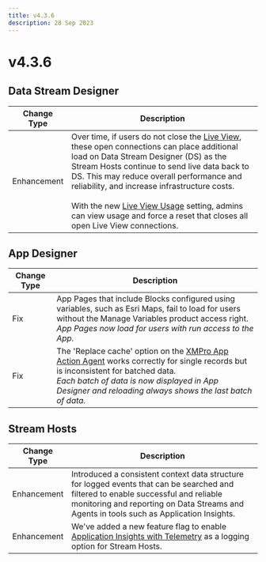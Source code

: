 ```yaml
---
title: v4.3.6
description: 28 Sep 2023
---
```


# v4.3.6

## Data Stream Designer

| Change Type | Description |
|-------------|-------------|
| Enhancement | Over time, if users do not close the [Live View](../../../docs/concepts/data-stream/running-data-streams.md#viewing-live-data), these open connections can place additional load on Data Stream Designer (DS) as the Stream Hosts continue to send live data back to DS. This may reduce overall performance and reliability, and increase infrastructure costs. <br><br>With the new [Live View Usage](../../../docs/how-tos/manage-site-settings.md#live-view-usage) setting, admins can view usage and force a reset that closes all open Live View connections. |

## App Designer

| Change Type | Description |
|-------------|-------------|
| Fix | App Pages that include Blocks configured using variables, such as Esri Maps, fail to load for users without the Manage Variables product access right.<br>*App Pages now load for users with run access to the App.* |
| Fix | The 'Replace cache' option on the [XMPro App Action Agent](https://xmpro.gitbook.io/xmpro-app/how-to-use/configuration#server) works correctly for single records but is inconsistent for batched data. <br>*Each batch of data is now displayed in App Designer and reloading always shows the last batch of data.* |

## Stream Hosts

| Change Type | Description |
|-------------|-------------|
| Enhancement | Introduced a consistent context data structure for logged events that can be searched and filtered to enable successful and reliable monitoring and reporting on Data Streams and Agents in tools such as Application Insights. |
| Enhancement | We've added a new feature flag to enable [Application Insights with Telemetry](../../../docs/installation/complete-installation/configure-logging-optional.md#application-insights-plus-telemetry) as a logging option for Stream Hosts. |
